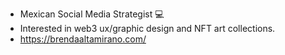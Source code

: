 - Mexican Social Media Strategist 💻
- Interested in web3 ux/graphic design and NFT art collections.
- https://brendaaltamirano.com/
<!---
nowherebrenda/nowherebrenda is a ✨ special ✨ repository because its `README.md` (this file) appears on your GitHub profile.
You can click the Preview link to take a look at your changes.
--->
